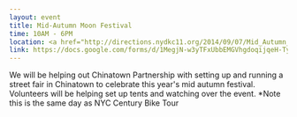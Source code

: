```yaml
---
layout: event
title: Mid-Autumn Moon Festival
time: 10AM - 6PM
location: <a href="http://directions.nydkc11.org/2014/09/07/Mid_Autumn_Moon_Festival/">Forsyth St between E Broadway and Division St</a>
link: https://docs.google.com/forms/d/1MegjN-w3yTFxUbbEMGVhgdoqijqeH-TylyRA4lvX3Mo/viewform
---
```

We will be helping out Chinatown Partnership with setting up and running a street fair in Chinatown to celebrate this year's mid autumn festival.  Volunteers will be helping set up tents and watching over the event.
*Note this is the same day as NYC Century Bike Tour
